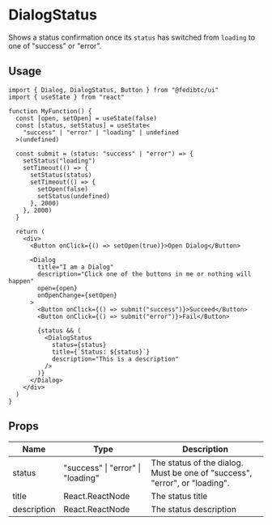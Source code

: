 # DialogStatus

Shows a status confirmation once its `status` has switched from `loading` to one of "success" or "error".

## Usage

```tsx
import { Dialog, DialogStatus, Button } from "@fedibtc/ui"
import { useState } from "react"

function MyFunction() {
  const [open, setOpen] = useState(false)
  const [status, setStatus] = useState<
    "success" | "error" | "loading" | undefined
  >(undefined)

  const submit = (status: "success" | "error") => {
    setStatus("loading")
    setTimeout(() => {
      setStatus(status)
      setTimeout(() => {
        setOpen(false)
        setStatus(undefined)
      }, 2000)
    }, 2000)
  }

  return (
    <div>
      <Button onClick={() => setOpen(true)}>Open Dialog</Button>

      <Dialog
        title="I am a Dialog"
        description="Click one of the buttons in me or nothing will happen"
        open={open}
        onOpenChange={setOpen}
      >
        <Button onClick={() => submit("success")}>Succeed</Button>
        <Button onClick={() => submit("error")}>Fail</Button>

        {status && (
          <DialogStatus
            status={status}
            title={`Status: ${status}`}
            description="This is a description"
          />
        )}
      </Dialog>
    </div>
  )
}
```

## Props

| Name        | Type                              | Description                                                                |
| ----------- | --------------------------------- | -------------------------------------------------------------------------- |
| status      | "success" \| "error" \| "loading" | The status of the dialog. Must be one of "success", "error", or "loading". |
| title       | React.ReactNode                   | The status title                                                           |
| description | React.ReactNode                   | The status description                                                     |
